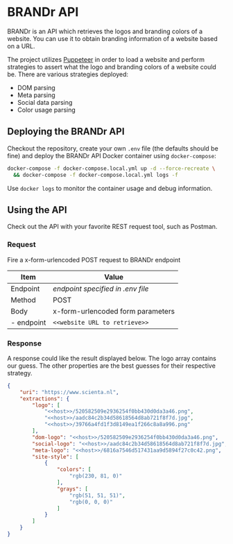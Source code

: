 # BRANDr API
BRANDr is an API which retrieves the logos and branding colors of a website. You can use it to obtain branding information of a website based on a URL.

The project utilizes [Puppeteer](https://github.com/GoogleChrome/puppeteer) in order to load a website and perform strategies to assert what the logo and branding colors of a website could be. There are various strategies deployed:
- DOM parsing
- Meta parsing
- Social data parsing
- Color usage parsing

## Deploying the BRANDr API
Checkout the repository, create your own `.env` file (the defaults should be fine) and deploy the BRANDr API Docker container using `docker-compose`:

```bash
docker-compose -f docker-compose.local.yml up -d --force-recreate \
  && docker-compose -f docker-compose.local.yml logs -f
```

Use `docker logs` to monitor the container usage and debug information.

## Using the API
Check out the API with your favorite REST request tool, such as Postman.


### Request
Fire a x-form-urlencoded POST request to BRANDr endpoint

| Item        | Value                             |
|-------------|-----------------------------------|
| Endpoint    | *endpoint specified in .env file* |
| Method      | POST                              |
| Body        | x-form-urlencoded form parameters |
|  - endpoint | `<<website URL to retrieve>>`     |


### Response
A response could like the result displayed below. The logo array contains our guess. The other properties are the best guesses for their respective strategy.

```json
{
    "uri": "https://www.scienta.nl",
    "extractions": {
        "logo": [
            "<<host>>/520582509e2936254f0bb430d0da3a46.png",
            "<<host>>/aadc84c2b34d58618564d8ab721f8f7d.jpg",
            "<<host>>/39766a4fd1f3d8149ea1f266c8a8a996.png"
        ],
        "dom-logo": "<<host>>/520582509e2936254f0bb430d0da3a46.png",
        "social-logo": "<<host>>/aadc84c2b34d58618564d8ab721f8f7d.jpg",
        "meta-logo": "<<host>>/6816a7546d517431aa9d5894f27c0c42.png",
        "site-style": [
            {
                "colors": [
                    "rgb(230, 81, 0)"
                ],
                "grays": [
                    "rgb(51, 51, 51)",
                    "rgb(0, 0, 0)"
                ]
            }
        ]
    }
}
```
